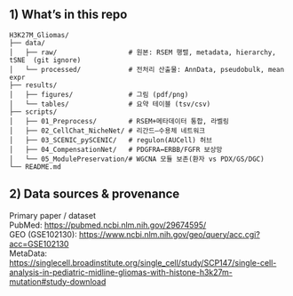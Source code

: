 ## 1) What’s in this repo
```text
H3K27M_Gliomas/
├── data/
│   ├── raw/                  # 원본: RSEM 행렬, metadata, hierarchy, tSNE  (git ignore)
│   └── processed/            # 전처리 산출물: AnnData, pseudobulk, mean expr
├── results/
│   ├── figures/              # 그림 (pdf/png)
│   └── tables/               # 요약 테이블 (tsv/csv)
├── scripts/
│   ├── 01_Preprocess/        # RSEM+메타데이터 통합, 라벨링
│   ├── 02_CellChat_NicheNet/ # 리간드–수용체 네트워크
│   ├── 03_SCENIC_pySCENIC/   # regulon(AUCell) 허브
│   ├── 04_CompensationNet/   # PDGFRA↔ERBB/FGFR 보상망
│   └── 05_ModulePreservation/# WGCNA 모듈 보존(환자 vs PDX/GS/DGC)
└── README.md

```
## 2) Data sources & provenance

Primary paper / dataset  
PubMed: https://pubmed.ncbi.nlm.nih.gov/29674595/  
GEO (GSE102130): https://www.ncbi.nlm.nih.gov/geo/query/acc.cgi?acc=GSE102130  
MetaData: https://singlecell.broadinstitute.org/single_cell/study/SCP147/single-cell-analysis-in-pediatric-midline-gliomas-with-histone-h3k27m-mutation#study-download  

